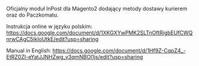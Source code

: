 Oficjalny moduł InPost dla Magento2 dodający metody dostawy kurierem oraz do Paczkomatu.

Instrukcja online w języku polskim:
https://docs.google.com/document/d/1XKGXYwPMK2SLTnOftRigbEUfCWQnrwCAgC5ikIoUtkE/edit?usp=sharing

Manual in English:
https://docs.google.com/document/d/1Hf9Z-CqpZ4_-EtRZ0ZI-eYatJJNHZwg_y3qmNBOl1js/edit?usp=sharing
